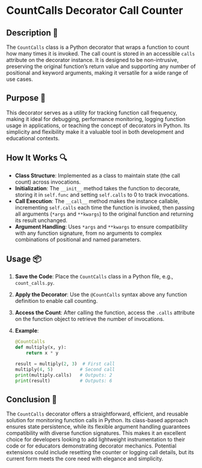 # CountCalls Decorator Call Counter

## Description 📝

The `CountCalls` class is a Python decorator that wraps a function to count how many times it is invoked.
The call count is stored in an accessible `calls` attribute on the decorator instance.
It is designed to be non-intrusive, preserving the original function’s return value and supporting any number of positional and keyword arguments, making it versatile for a wide range of use cases.

## Purpose 🎯

This decorator serves as a utility for tracking function call frequency, making it ideal for debugging, performance monitoring, logging function usage in applications, or teaching the concept of decorators in Python.
Its simplicity and flexibility make it a valuable tool in both development and educational contexts.

## How It Works 🔍

-   **Class Structure**: Implemented as a class to maintain state (the call count) across invocations.
-   **Initialization**: The `__init__` method takes the function to decorate, storing it in `self.func` and setting `self.calls` to 0 to track invocations.
-   **Call Execution**: The `__call__` method makes the instance callable, incrementing `self.calls` each time the function is invoked, then passing all arguments (`*args` and `**kwargs`) to the original function and returning its result unchanged.
-   **Argument Handling**: Uses `*args` and `**kwargs` to ensure compatibility with any function signature, from no arguments to complex combinations of positional and named parameters.

## Usage 📦

1. **Save the Code**: Place the `CountCalls` class in a Python file, e.g., `count_calls.py`.
2. **Apply the Decorator**: Use the `@CountCalls` syntax above any function definition to enable call counting.
3. **Access the Count**: After calling the function, access the `.calls` attribute on the function object to retrieve the number of invocations.
4. **Example**:

    ```python
    @CountCalls
    def multiply(x, y):
        return x * y

    result = multiply(2, 3)  # First call
    multiply(4, 5)          # Second call
    print(multiply.calls)   # Outputs: 2
    print(result)           # Outputs: 6
    ```

## Conclusion 🚀

The `CountCalls` decorator offers a straightforward, efficient, and reusable solution for monitoring function calls in Python.
Its class-based approach ensures state persistence, while its flexible argument handling guarantees compatibility with diverse function signatures.
This makes it an excellent choice for developers looking to add lightweight instrumentation to their code or for educators demonstrating decorator mechanics.
Potential extensions could include resetting the counter or logging call details, but its current form meets the core need with elegance and simplicity.
